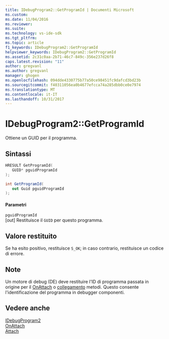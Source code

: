 ```yaml
---
title: IDebugProgram2::GetProgramId | Documenti Microsoft
ms.custom: 
ms.date: 11/04/2016
ms.reviewer: 
ms.suite: 
ms.technology: vs-ide-sdk
ms.tgt_pltfrm: 
ms.topic: article
f1_keywords: IDebugProgram2::GetProgramId
helpviewer_keywords: IDebugProgram2::GetProgramId
ms.assetid: 2c31c0aa-2b71-46c7-849c-356e237d26f8
caps.latest.revision: "11"
author: gregvanl
ms.author: gregvanl
manager: ghogen
ms.openlocfilehash: 094dde4330775b77a50ce98451fc9dafcd3bd23b
ms.sourcegitcommit: f40311056ea0b4677efcca74a285dbb0ce0e7974
ms.translationtype: MT
ms.contentlocale: it-IT
ms.lasthandoff: 10/31/2017
---
```

# <a name="idebugprogram2getprogramid"></a>IDebugProgram2::GetProgramId
Ottiene un GUID per il programma.  
  
## <a name="syntax"></a>Sintassi  
  
```cpp  
HRESULT GetProgramId(   
   GUID* pguidProgramId  
);  
```  
  
```csharp  
int GetProgramId(   
   out Guid pguidProgramId  
);  
```  
  
#### <a name="parameters"></a>Parametri  
 `pguidProgramId`  
 [out] Restituisce il `GUID` per questo programma.  
  
## <a name="return-value"></a>Valore restituito  
 Se ha esito positivo, restituisce `S_OK`; in caso contrario, restituisce un codice di errore.  
  
## <a name="remarks"></a>Note  
 Un motore di debug (DE) deve restituire l'ID di programma passata in origine per il [OnAttach](../../../extensibility/debugger/reference/idebugprogramnodeattach2-onattach.md) o [collegamento](../../../extensibility/debugger/reference/idebugengine2-attach.md) metodi. Questo consente l'identificazione del programma in debugger componenti.  
  
## <a name="see-also"></a>Vedere anche  
 [IDebugProgram2](../../../extensibility/debugger/reference/idebugprogram2.md)   
 [OnAttach](../../../extensibility/debugger/reference/idebugprogramnodeattach2-onattach.md)   
 [Attach](../../../extensibility/debugger/reference/idebugengine2-attach.md)